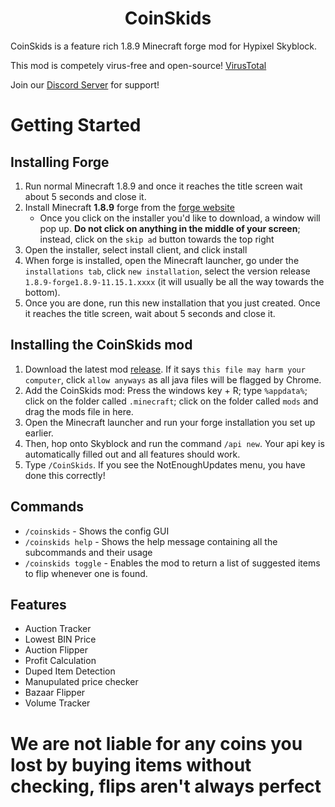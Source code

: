 
<h1 align="center">CoinSkids</h1>
CoinSkids is a feature rich 1.8.9 Minecraft forge mod for Hypixel Skyblock.


This mod is competely virus-free and open-source! [VirusTotal](https://www.virustotal.com/gui/file/9ac4c1d0e574a2e8d28caae88c74ff6e934756b5479d852df3c4cd1981267016)


Join our [Discord Server](https://discord.gg/F5zpbJnHsh) for support!

# Getting Started

## Installing Forge

1. Run normal Minecraft 1.8.9 and once it reaches the title screen wait about 5 seconds and close it.
2. Install Minecraft **1.8.9** forge from the [forge website](http://files.minecraftforge.net/maven/net/minecraftforge/forge/index_1.8.9.html)
   - Once you click on the installer you'd like to download, a window will pop up. **Do not click on anything in the middle of your screen**; instead, click on the `skip ad` button towards the top right
3. Open the installer, select install client, and click install
4. When forge is installed, open the Minecraft launcher, go under the `installations tab`, click `new installation`, select the version release `1.8.9-forge1.8.9-11.15.1.xxxx` (it will usually be all the way towards the bottom).
5. Once you are done, run this new installation that you just created. Once it reaches the title screen, wait about 5 seconds and close it.

## Installing the CoinSkids mod

1. Download the latest mod [release](https://github.com/FakePlosive/CoinSkids). If it says `this file may harm your computer`, click `allow anyways` as all java files will be flagged by Chrome.
2. Add the CoinSkids mod:
Press the windows key + R; type `%appdata%`; click on the folder called `.minecraft`; click on the folder called `mods` and drag the mods file in here.
3. Open the Minecraft launcher and run your forge installation you set up earlier.
4. Then, hop onto Skyblock and run the command `/api new`. Your api key is automatically filled out and all features should work.
5. Type `/CoinSkids`. If you see the NotEnoughUpdates menu, you have done this correctly!

## Commands
- `/coinskids` - Shows the config GUI
- `/coinskids help` - Shows the help message containing all the subcommands and their usage
- `/coinskids toggle` - Enables the mod to return a list of suggested items to flip whenever one is found.

## Features
 - Auction Tracker
 - Lowest BIN Price
 - Auction Flipper
 - Profit Calculation
 - Duped Item Detection
 - Manupulated price checker
 - Bazaar Flipper
 - Volume Tracker

# We are not liable for any coins you lost by buying items without checking, flips aren't always perfect
